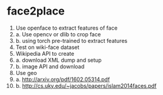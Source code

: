 # face2place

1. Use openface to extract features of face
2. a. Use opencv or dlib to crop face
3. b. using torch pre-trained to extract features
4. Test on wiki-face dataset
5. Wikipedia API to create 
6. a. download XML dump and setup
7. b. image API and download
8. Use geo
9. a. http://arxiv.org/pdf/1602.05314.pdf
10. b. http://cs.uky.edu/~jacobs/papers/islam2014faces.pdf
